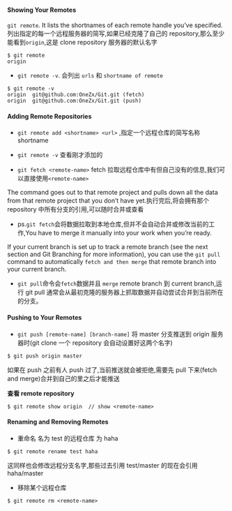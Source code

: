 #### Showing Your Remotes

`git remote`. It lists the shortnames of each remote handle you’ve specified.
列出指定的每一个远程服务器的简写,如果已经克隆了自己的 repository,那么至少能看到`origin`,这是 clone repository 服务器的默认名字

```
$ git remote
origin
```

- `git remote -v`. 会列出 `urls` 和 `shortname of remote`

```
$ git remote -v
origin  git@github.com:OneZx/Git.git (fetch)
origin  git@github.com:OneZx/Git.git (push)
```

#### Adding Remote Repositories

- `git remote add <shortname> <url>` ,指定一个远程仓库的简写名称 shortname
- `git remote -v` 查看刚才添加的

- `git fetch <remote-name>` fetch 拉取远程仓库中有但自己没有的信息,我们可以直接使用`<remote-name>`

The command goes out to that remote project and pulls down all the data from that remote project that you don’t have yet.执行完后,将会拥有那个 repository 中所有分支的引用,可以随时合并或查看

- ps.`git fetch`会将数据拉取到本地仓库,但并不会自动合并或修改当前的工作,You have to merge it manually into your work when you’re ready.

If your current branch is set up to track a remote branch (see the next section and Git Branching for more information), you can use the `git pull` command to automatically `fetch and then merge` that remote branch into your current branch.

- `git pull`命令会`fetch`数据并且 `merge` remote branch 到 current branch,运行 git pull 通常会从最初克隆的服务器上抓取数据并自动尝试合并到当前所在的分支。

#### Pushing to Your Remotes

- `git push [remote-name] [branch-name]` 将 master 分支推送到 origin 服务器时(git clone 一个 repository 会自动设置好这两个名字)

```
$ git push origin master
```

如果在 push 之前有人 push 过了,当前推送就会被拒绝,需要先 pull 下来(fetch and merge)合并到自己的里之后才能推送

**查看 remote repository**

```
$ git remote show origin  // show <remote-name>
```

#### Renaming and Removing Remotes

- 重命名 名为 test 的远程仓库 为 haha

```
$ git remote rename test haha
```

这同样也会修改远程分支名字,那些过去引用 test/master 的现在会引用 haha/master

- 移除某个远程仓库

```
$ git remote rm <remote-name>
```
